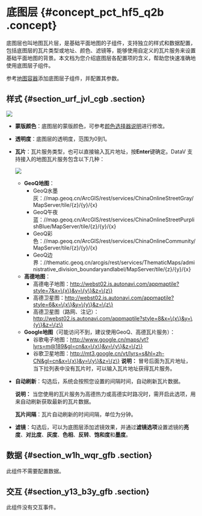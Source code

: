 # 底图层 {#concept_pct_hf5_q2b .concept}

底图层也叫地图瓦片层，是基础平面地图的子组件，支持独立的样式和数据配置，包括底图层的瓦片类型或地址、颜色、滤镜等，能够使用自定义的瓦片服务来设置基础平面地图的背景。本文档为您介绍底图层各配置项的含义，帮助您快速准确地使用底图层子组件。

参考[地图容器](cn.zh-CN/用户指南/组件指南/基础平面地图组件/地图容器.md#section_amg_cj5_q2b)添加底图层子组件，并配置其参数。

## 样式 {#section_urf_jvl_cgb .section}

![](http://static-aliyun-doc.oss-cn-hangzhou.aliyuncs.com/assets/img/16573/15578016088534_zh-CN.png)

-   **蒙版颜色**：底图层的蒙版颜色，可参考[颜色选择器说明](cn.zh-CN/用户指南/管理组件/设置组件样式/配置项说明.md#section_kdw_vj4_t2b)进行修改。
-   **透明度**：底图层的透明度，范围为0到1。
-   **瓦片**：瓦片服务类型，也可以直接输入瓦片地址，按**Enter**键确定。DataV 支持接入的地图瓦片服务包含以下几种：

    ![](http://static-aliyun-doc.oss-cn-hangzhou.aliyuncs.com/assets/img/16573/155780160834161_zh-CN.png)

    -   **GeoQ地图**：
        -   GeoQ水墨灰：//map.geoq.cn/ArcGIS/rest/services/ChinaOnlineStreetGray/MapServer/tile/\{z\}/\{y\}/\{x\}
        -   GeoQ午夜蓝：//map.geoq.cn/ArcGIS/rest/services/ChinaOnlineStreetPurplishBlue/MapServer/tile/\{z\}/\{y\}/\{x\}
        -   GeoQ彩色：//map.geoq.cn/ArcGIS/rest/services/ChinaOnlineCommunity/MapServer/tile/\{z\}/\{y\}/\{x\}
        -   GeoQ边界：//thematic.geoq.cn/arcgis/rest/services/ThematicMaps/administrative\_division\_boundaryandlabel/MapServer/tile/\{z\}/\{y\}/\{x\}
    -   **高德地图**：
        -   高德电子地图：http://webst02.is.autonavi.com/appmaptile?style=7&x=\{x\}&y=\{y\}&z=\{z\}
        -   高德卫星图：http://webst02.is.autonavi.com/appmaptile?style=6&x=\{x\}&y=\{y\}&z=\{z\}
        -   高德卫星图（路网、注记）：http://webst02.is.autonavi.com/appmaptile?style=8&x=\{x\}&y=\{y\}&z=\{z\}
    -   **Google地图**（可能访问不到，建议使用GeoQ、高德瓦片服务）：
        -   谷歌电子地图：http://www.google.cn/maps/vt?lyrs=m@189&gl=cn&x=\{x\}&y=\{y\}&z=\{z\}
        -   谷歌卫星地图：http://mt3.google.cn/vt/lyrs=s&hl=zh-CN&gl=cn&x=\{x\}&y=\{y\}&z=\{z\}
    **说明：** 冒号后面为瓦片地址，当下拉列表中没有瓦片时，可以输入瓦片地址获得瓦片服务。

-   **自动刷新**：勾选后，系统会按照您设置的间隔时间，自动刷新瓦片数据。

    **说明：** 当您使用的瓦片服务为高德热力或高德实时路况时，需开启此选项，用来自动刷新获取最新的瓦片数据。

    **瓦片间隔**：瓦片自动刷新的时间间隔，单位为分钟。

-   **滤镜**：勾选后，可以为底图层添加滤镜效果，并通过**滤镜选项**设置滤镜的**亮度**、**对比度**、**灰度**、**色相**、**反转**、**饱和度**和**墨度**。

## 数据 {#section_w1h_wqr_gfb .section}

此组件不需要配置数据。

## 交互 {#section_y13_b3y_gfb .section}

此组件没有交互事件。

